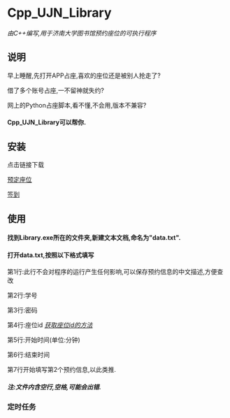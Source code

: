# Cpp_UJN_Library

_由C++编写,用于济南大学图书馆预约座位的可执行程序_

## 说明

早上睡醒,先打开APP占座,喜欢的座位还是被别人抢走了?

借了多个账号占座,一不留神就失约?

网上的Python占座脚本,看不懂,不会用,版本不兼容?

#### Cpp_UJN_Library可以帮你.

## 安装

点击链接下载

[预定座位](https://raw.githubusercontent.com/cym2018/Cpp_UJN_Library/master/app/library.exe)

[签到](https://raw.githubusercontent.com/cym2018/Cpp_UJN_Library/master/app/checkin.exe)

## 使用

#### 找到Library.exe所在的文件夹,新建文本文档,命名为"data.txt".

#### 打开data.txt,按照以下格式填写

第1行:此行不会对程序的运行产生任何影响,可以保存预约信息的中文描述,方便查改

第2行:学号

第3行:密码

第4行:座位id  [_获取座位id的方法_]()

第5行:开始时间(单位:分钟)

第6行:结束时间

第7行开始填写第2个预约信息,以此类推.

##### 注:文件内含空行,空格,可能会出错.

### 定时任务






